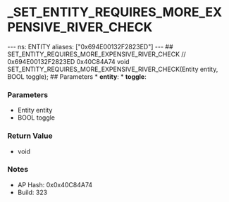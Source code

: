 # _SET_ENTITY_REQUIRES_MORE_EXPENSIVE_RIVER_CHECK

--- ns: ENTITY aliases: ["0x694E00132F2823ED"] --- ## SET_ENTITY_REQUIRES_MORE_EXPENSIVE_RIVER_CHECK  // 0x694E00132F2823ED 0x40C84A74 void SET_ENTITY_REQUIRES_MORE_EXPENSIVE_RIVER_CHECK(Entity entity, BOOL toggle);  ## Parameters * **entity**: * **toggle**:

### Parameters
* Entity entity
* BOOL toggle

### Return Value
* void

### Notes
* AP Hash: 0x0x40C84A74
* Build: 323

